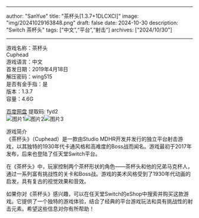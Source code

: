 
---
author: "SanYue"
title: "茶杯头[1.3.7+1DLCXCI]"
image: "img/20241029163848.png"
draft: false
date: 2024-10-30
description: "Switch 茶杯头"
tags: [“中文”,“平台”,“射击”]
archives: ["2024/10/30"]

---

游戏名称：茶杯头   
Cuphead    
游戏语言：中文  
首发日期：2019年4月18日  
解压密码：wing515  
是否有金手指：是  
版本：1.3.7   
容量：4.6G

[百度网盘](https://pan.baidu.com/s/1Sp7R0zgqoKlGXI2aFqavgw) 提取码: fyd2  
![图片1](img/4f2d27a9120ee6.jpg)![图片2](img/3f0429da926e8.jpg)![图片3](img/80296effbf.jpg)  

游戏简介  
《茶杯头》（Cuphead）是一款由Studio MDHR开发并发行的独立平台射击游戏，以其独特的1930年代卡通风格和高难度的Boss战而闻名。游戏最初于2017年发布，后来也登陆了任天堂Switch平台。

在《茶杯头》中，玩家控制两个茶杯形状的角色——茶杯头和他的兄弟马克杯人，通过一系列富有挑战性的关卡和Boss战。游戏的美术风格受到了1930年代动画的启发，具有复古的视觉效果和音效。

如果你对《茶杯头》感兴趣，可以在任天堂Switch的eShop中搜索并购买这款游戏。它提供了一个独特的游戏体验，结合了经典的平台游戏玩法和具有挑战性的射击元素。希望这些信息对你有所帮助！
